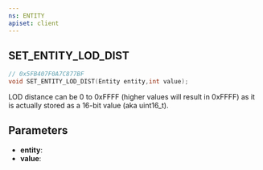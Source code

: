 ```yaml
---
ns: ENTITY
apiset: client
---
```

## SET_ENTITY_LOD_DIST

```c
// 0x5FB407F0A7C877BF
void SET_ENTITY_LOD_DIST(Entity entity,int value);
```

LOD distance can be 0 to 0xFFFF (higher values will result in 0xFFFF) as it is actually stored as a 16-bit value (aka uint16_t).

## Parameters
* **entity**:
* **value**:



